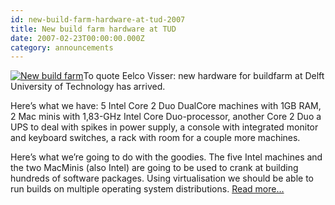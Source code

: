 ```yaml
---
id: new-build-farm-hardware-at-tud-2007
title: New build farm hardware at TUD 
date: 2007-02-23T00:00:00.000Z
category: announcements
---
```

[![New build farm](https://web.archive.org/web/20200422161704if_/https://farm1.static.flickr.com/185/367433201_9ee5ad0986_m.jpg)](https://www.flickr.com/photos/eelcovisser/367433201/)To quote Eelco Visser: new hardware for buildfarm at Delft University of Technology has arrived.

Here’s what we have: 5 Intel Core 2 Duo DualCore machines with 1GB RAM, 2 Mac minis with 1,83-GHz Intel Core Duo-processor, another Core 2 Duo a UPS to deal with spikes in power supply, a console with integrated monitor and keyboard switches, a rack with room for a couple more machines.

Here’s what we’re going to do with the goodies. The five Intel machines and the two MacMinis (also Intel) are going to be used to crank at building hundreds of software packages. Using virtualisation we should be able to run builds on multiple operating system distributions. [Read more…](https://eelcovisser.org/blog/2007/01/23/bootfarm/)
